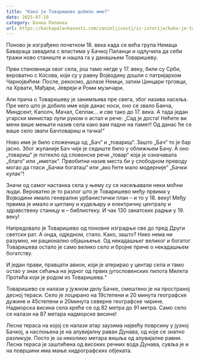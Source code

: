 ```yaml
---
title: "Како је Товаришево добило име?"
date: 2025-07-10
category: Бачка Паланка
url: https://backapalankavesti.com/zanimljivosti/iz-istorije/kako-je-tovarisevo-dobilo-ime/
---
```


Поново је изграђено почетком 18. века када се већа група Немаца Бавараца завадила с властима у Бачкој Паланци и одлучила да себи тражи ново станиште и нашла га у данашњем Товаришеву.

Први становници овог села, још тамо негде у 17. веку, били су Срби, вероватно с Косова, који су у равну Војводину дошли с патријархом Чарнојвићем: После, рекосмо, долазе Немци, затим Цинцари трговци, па Хрвати, Мађари, Јевреји и Роми музичари.

Али прича о Товаришеву је занимљива пре свега, због назива насеља. Пре него што је добило име које данас носи, оно се звало Банча, Миндсент, Каполч, Мачал, Сеплак… и све тако до 17. века. А тада један угарски министар лупи руком о астал и рече: „Сад је доста! Нећете ви мени више мењати назив села како вам падне на памет! Од данас ће се ваше село звати Бачтовариш и тачка!“

Ново име је било сложеница од „Бач“ и „товариш“. Зашто „Бач“ то је бар јасно. Због жупаније Бач чије је седиште било у оближњем Бачу. А оно „товариш“ је потекло од словенске речи „товар“ која је означавала „благо“ или „иметак“. Првобитни назив места би у слободном преводу могао да гласи „Бачки богаташ“ или „ако ћете мало модерније“ „Бачки кулак“!

Значи од самог настанка села у њему су се насељавали неки моћни људи. Вероватно је то разлог што је Товаришево међу првима у Војводини имало генерални урбанистички план – и то у 18. веку! Међу првима је имало и циглану и кудељару и електричну централу и здравствену станицу и – библиотеку. И чак 130 занатских радњи у 19. веку!

Напредовало је Товаришево од поновне изградње све до пред Други светски рат. А онда, одједном, стало. Како, зашто? Нико нема ни разумно, ни рационално објашњење. Од некадашњег великог и богатог Товаришева остало је само велико село и бројне приче о некадашњем богатству.

И један прави, правцати авион, који је атерирао у центар села и тамо остао у знак сећања на једног од првих југословенских пилота Милета Протића који је родом из Товаришева.“

Товаришево се налази у јужном делу Бачке, смештено је на пространој десној тераси. Село је лоцирано на 19степени и 20 минута географске дужине и 45степени и 20минута северне географске чирине. Надморска висина села креће се од 82 метра до 91 метра. Само село се налази на 87 метара надморске висине!

Лесна тераса на којој се налази атар заузима највећу поврсину у јузној Бачкој, а наслоњена је на алувијалну раван Дунава, од које се знатно разликује. Посто је за неколико метара вишља од алувијалне равни. Лесна тераса је заштићена од високих речних вода Дунава, сувља је и на површини има мање хидрографских објеката.
